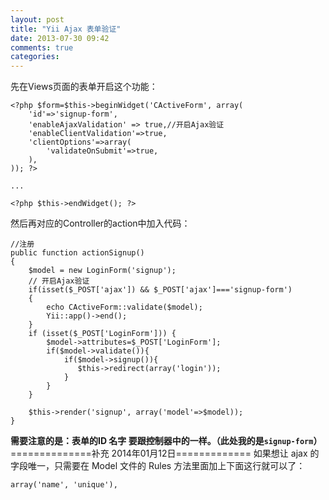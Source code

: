 ```yaml
---
layout: post
title: "Yii Ajax 表单验证"
date: 2013-07-30 09:42
comments: true
categories: 
---
```


先在Views页面的表单开启这个功能： 
    
    
    <?php $form=$this->beginWidget('CActiveForm', array(
        'id'=>'signup-form',
        'enableAjaxValidation' => true,//开启Ajax验证
        'enableClientValidation'=>true,
        'clientOptions'=>array(
            'validateOnSubmit'=>true,
        ),
    )); ?>
    
    ...
    
    <?php $this->endWidget(); ?>

然后再对应的Controller的action中加入代码： 
    
    
    //注册
    public function actionSignup()
    {   
        $model = new LoginForm('signup');
        // 开启Ajax验证
        if(isset($_POST['ajax']) && $_POST['ajax']==='signup-form')
        {
            echo CActiveForm::validate($model);
            Yii::app()->end();
        }
        if (isset($_POST['LoginForm'])) {
            $model->attributes=$_POST['LoginForm'];
            if($model->validate()){
                if($model->signup()){ 
                   $this->redirect(array('login'));
                }
            }
        }
    
        $this->render('signup', array('model'=>$model));
    }

**需要注意的是：表单的ID 名字 要跟控制器中的一样。（此处我的是`signup-form`）** ==============补充 2014年01月12日============= 如果想让 ajax 的字段唯一，只需要在 Model 文件的 Rules 方法里面加上下面这行就可以了： 
    
    
    array('name', 'unique'),